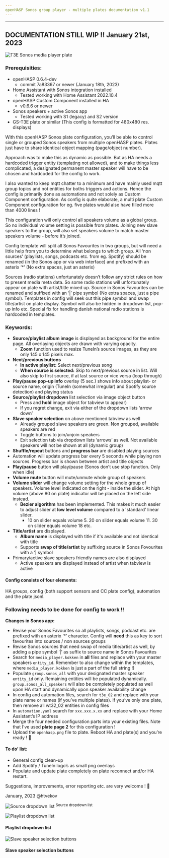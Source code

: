 ```yaml
---
openHASP Sonos group player - multiple plates documentation v1.1
---
```

---
DOCUMENTATION STILL WIP !!
January 21st, 2023
---
![T3E Sonos media player plate](https://github.com/htvekov/openHASP-Sonos-media-player/blob/main/image.png)


### Prerequisities:
- openHASP 0.6.4-dev
	- commit 7a83367 or newer (January 18th, 2023)
- Home Assistant with Sonos integration installed
	- Tested working with Home Assistant 2022.10.4
- openHASP Custom Component installed in HA
	- v0.6.6 or newer
- Sonos speakers + active Sonos app
	- Tested working with S1 (legacy) and S2 version
-   GS-T3E plate or similar (This config is formatted for 480x480 res. displays)


With this openHASP Sonos plate configuration, you’ll be able to control single or grouped Sonos speakers from multiple openHASP plates. Plates just have to share identical object mapping (page/object number).

Approach was to make this as dynamic as possible. But as HA needs a hardcoded trigger entity (templating not allowed), and to make things less complicated, a designated permanent master speaker will have to be chosen and hardcoded for the config to work.

I also wanted to keep mqtt chatter to a minimum and have mainly used mqtt group topics and not entities for boths triggers and actions. Hence the config is primarily done as automations and not solely as Custom Component configuration. As config is quite elaborate, a multi plate Custom Component configuration for eg. five plates would also have filled more than 4000 lines !

This configuration will only control all speakers volume as a global group. So no individual volume setting is possible from plates. Joining new slave speakers to the group, will also set speakers volume to match master speakers volume - before it’s joined.

Config template will split all Sonos Favourites in two groups, but will need a little help from you to determine what belongs to which group. All ‘non sources’ (playlists, songs, podcasts etc. from eg. Spotify) should be renamed (in the Sonos app or via web interface) and prefixed with an asterix ‘*’ (No extra spaces, just an asterix)

Sources (radio stations) unfortunately doesn’t follow any strict rules on how to present media meta data. So some radio stations will unfortunately appear on plate with artist/title mixed up. Source in Sonos Favourites can be renamed and suffixed with an ‘|’ pipe symbol (No extra spaces, just a pipe symbol). Templates in config will seek out this pipe symbol and swap title/artist on plate display. Symbol will also be hidden in dropdown list, pop-up info etc. Special fix for handling danish national radio stations is hardcoded in templates.

### Keywords:
- **Source/playlist album image** is displayed as background for the entire page. All overlaying objects are drawn with varying opacity.
	- **Zoom** function used to resize TuneIn’s source images, as they are only 145 x 145 pixels max.
 - **Next/previous buttons**
	 - **In active playlist:** Select next/previous song
	- **When source is selected:** Skip to next/previous source in list. Will also skip to first source, if at last source or vice versa (loop through)
- **Play/pause pop-up info** overlay (5 sec.) shows info about playlist- or source name, origin (TuneIn (somewhat irregular) and Spotify source detection) and playing status
- **Source/playlist dropdown** list selection via image object button
	- Press and **hold** image object for tabview to appear)
	- If you regret change, exit via either of the dropdown lists ‘arrow down’
- **Slave speaker selection** on above mentioned tabview as well
	- Already grouped slave speakers are green. Non grouped, available speakers are red
	- Toggle buttons to join/unjoin speakers
	- Exit selection tab via dropdown lists ‘arrows’ as well. Not available speakers will not be shown at all (dynamic group)
- **Shuffle/repeat** buttons and **progress bar** are disabled playing sources
- Automation will update progress bar every 5 seconds while playing non sources. Progress bar is shown between artist and title objects
- **Play/pause** button will play/pause (Sonos don’t use stop function. Only when idle)
- **Volume mute** button will mute/unmute whole group of speakers
- **Volume slider** will change volume setting for the whole group of speakers. Volume level indicated on the right - inside the slider. At high volume (above 80 on plate) indicator will be placed on the left side instead.
	- **Bezier algorithm** has been implemented. This makes it much easier to adjust slider at **low level volume** compared to a 'standard' linear slider.
		- 10 on slider equals volume 5. 20 on slider equals volume 11. 30 on slider equals volume 18 etc. 
- **Title/artist** are displayed.
	- **Album name** is displayed with title if it's available and not identical with title
	- Supports **swap of title/artist** by suffixing source in Sonos Fovourites with a ‘| symbol
- Primary/active slave speakers friendly names are also displayed
	- Active speakers are displayed instead of artist when tabview is active

#### Config consists of four elements:
HA groups, config (both support sensors and CC plate config), automation and the plate jsonl.

### Following needs to be done for config to work !!
**Changes in Sonos app:**
- Revise your Sonos Favourites so all playlists, songs, podcast etc. are prefixed with an asterix ‘*’ character. Config will **need** this as key to sort favourites into sources / non sources groups
- Revise Sonos sources that need swap of media title/artist as well, by adding a pipe symbol ‘|’ as suffix to source name in Sonos Favourites
- Search for `media_player.kokken` in **all** files and replace with your master speakers `entity_id`. Remember to also change within the templates, where `media_player.kokken` is just a part of the full string !)
- Populate `group.sonos_all` with your designated master speaker `entity_id` only. Remaining entities will be populated dynamically. `group.sonos_all_speakers` will also be completely populated as well upon HA start and dynamically upon speaker availability change
- In config and automation files, search for `t3e_02` and replace with your plate name or names (if you’ve multiple plates). If you’ve only one plate, then remove all wt32_02 entities in config files
- In `automation.yaml` search for `xxx.xxx.x.xx` and replace with your Home Assistant’s IP address
- Merge the four needed configuration parts into your existing files. Note that I’ve used **plate page 2** for this configuration !
- Upload the `openhasp.png` file to plate. Reboot HA and plate(s) and you’re ready ! 🙂

#### To do’ list:
- General config clean-up
- Add Spotify / TuneIn logo’s as small png overlays
- Populate and update plate completely on plate reconnect and/or HA restart.

Suggestions, improvements, error reporting etc. are very welcome ! 🙂


January, 2023 @htvekov


![Source dropdown list](https://github.com/htvekov/openHASP-Sonos-media-player/blob/main/image1.png)
<sup>Source dropdown list<sup>

![Playlist dropdown list](https://github.com/htvekov/openHASP-Sonos-media-player/blob/main/image2.png)
#### Playlist dropdown list

![Slave speaker selection buttons](https://github.com/htvekov/openHASP-Sonos-media-player/blob/main/image3.png)
#### Slave speaker selection buttons
